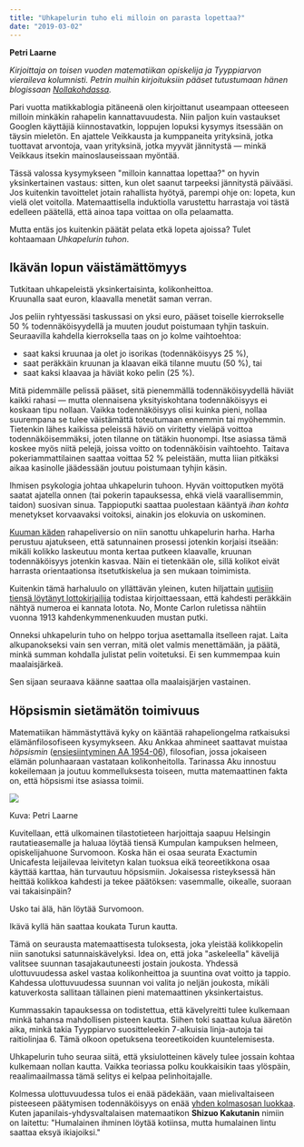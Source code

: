 ```yaml
---
title: "Uhkapelurin tuho eli milloin on parasta lopettaa?"
date: "2019-03-02"
---
```


**Petri Laarne**

_Kirjoittaja on toisen vuoden matematiikan opiskelija ja Tyyppiarvon vieraileva kolumnisti. Petrin muihin kirjoituksiin pääset tutustumaan hänen blogissaan_ [_Nollakohdassa_](https://www.nollakohta.fi/)_._

Pari vuotta matikkablogia pitäneenä olen kirjoittanut useampaan otteeseen milloin minkäkin rahapelin kannattavuudesta. Niin paljon kuin vastaukset Googlen käyttäjiä kiinnostavatkin, loppujen lopuksi kysymys itsessään on täysin mieletön. En ajattele Veikkausta ja kumppaneita yrityksinä, jotka tuottavat arvontoja, vaan yrityksinä, jotka myyvät jännitystä — minkä Veikkaus itsekin mainoslauseissaan myöntää.

Tässä valossa kysymykseen "milloin kannattaa lopettaa?" on hyvin yksinkertainen vastaus: sitten, kun olet saanut tarpeeksi jännitystä päivääsi. Jos kuitenkin tavoittelet jotain rahallista hyötyä, parempi ohje on: lopeta, kun vielä olet voitolla. Matemaattisella induktiolla varustettu harrastaja voi tästä edelleen päätellä, että ainoa tapa voittaa on olla pelaamatta.

Mutta entäs jos kuitenkin päätät pelata etkä lopeta ajoissa? Tulet kohtaamaan _Uhkapelurin tuhon_.

## Ikävän lopun väistämättömyys

Tutkitaan uhkapeleistä yksinkertaisinta, kolikonheittoa.  
Kruunalla saat euron, klaavalla menetät saman verran.

Jos peliin ryhtyessäsi taskussasi on yksi euro, pääset toiselle kierrokselle 50 % todennäköisyydellä ja muuten joudut poistumaan tyhjin taskuin.  
Seuraavilla kahdella kierroksella taas on jo kolme vaihtoehtoa:

- saat kaksi kruunaa ja olet jo isorikas (todennäköisyys 25 %),
- saat peräkkäin kruunan ja klaavan eikä tilanne muutu (50 %), tai
- saat kaksi klaavaa ja häviät koko pelin (25 %).

Mitä pidemmälle pelissä pääset, sitä pienemmällä todennäköisyydellä häviät kaikki rahasi — mutta olennaisena yksityiskohtana todennäköisyys ei koskaan tipu nollaan. Vaikka todennäköisyys olisi kuinka pieni, nollaa suurempana se tulee väistämättä toteutumaan ennemmin tai myöhemmin.  
Tietenkin lähes kaikissa peleissä häviö on viritetty vieläpä voittoa todennäköisemmäksi, joten tilanne on tätäkin huonompi. Itse asiassa tämä koskee myös niitä pelejä, joissa voitto on todennäköisin vaihtoehto. Taitava pokeriammattilainen saattaa voittaa 52 % peleistään, mutta liian pitkäksi aikaa kasinolle jäädessään joutuu poistumaan tyhjin käsin.

Ihmisen psykologia johtaa uhkapelurin tuhoon. Hyvän voittoputken myötä saatat ajatella onnen (tai pokerin tapauksessa, ehkä vielä vaarallisemmin, taidon) suosivan sinua. Tappioputki saattaa puolestaan kääntyä _ihan kohta_ menetykset korvaavaksi voitoksi, ainakin jos elokuvia on uskominen.

[Kuuman käden](http://tyyppiarvo.com/2017/08/kuuma-kasi-koripallossa-ilmio-vai-illuusio/) rahapeliversio on niin sanottu uhkapelurin harha. Harha perustuu ajatukseen, että satunnainen prosessi jotenkin korjaisi itseään: mikäli kolikko laskeutuu monta kertaa putkeen klaavalle, kruunan todennäköisyys jotenkin kasvaa. Näin ei tietenkään ole, sillä kolikot eivät harrasta orientaationsa itsetutkiskelua ja sen mukaan toimimista.

Kuitenkin tämä harhaluulo on yllättävän yleinen, kuten hiljattain [uutisiin tiensä löytänyt lottokirjailija](https://www.mtvuutiset.fi/artikkeli/lottokirjailija-opastaa-omia-voittotodennakoisyyksiaan-voi-parannella-parilla-eri-keinolla-voi-poistaa-tuhansia-vaihtoehtoja/) todistaa kirjoittaessaan, että kahdesti peräkkäin nähtyä numeroa ei kannata lotota. No, Monte Carlon ruletissa nähtiin vuonna 1913 kahdenkymmenenkuuden mustan putki.

Onneksi uhkapelurin tuho on helppo torjua asettamalla itselleen rajat. Laita alkupanokseksi vain sen verran, mitä olet valmis menettämään, ja päätä, minkä summan kohdalla julistat pelin voitetuksi. Ei sen kummempaa kuin maalaisjärkeä.

Sen sijaan seuraava käänne saattaa olla maalaisjärjen vastainen.

## Höpsismin sietämätön toimivuus

Matematiikan hämmästyttävä kyky on kääntää rahapeliongelma ratkaisuksi elämänfilosofiseen kysymykseen. Aku Ankkaa ahmineet saattavat muistaa _höpsismin_ ([ensiesiintyminen AA 1954-06](https://inducks.org/story.php?c=W+WDC+149-01)), filosofian, jossa jokaiseen elämän polunhaaraan vastataan kolikonheitolla. Tarinassa Aku innostuu kokeilemaan ja joutuu kommelluksesta toiseen, mutta matemaattinen fakta on, että höpsismi itse asiassa toimii.

![](https://gdurl.com/9HKi)

Kuva: Petri Laarne

Kuvitellaan, että ulkomainen tilastotieteen harjoittaja saapuu Helsingin rautatieasemalle ja haluaa löytää tiensä Kumpulan kampuksen helmeen, opiskelijahuone Survomoon. Koska hän ei osaa seurata Exactumin Unicafesta leijailevaa leivitetyn kalan tuoksua eikä teoreetikkona osaa käyttää karttaa, hän turvautuu höpsismiin. Jokaisessa risteyksessä hän heittää kolikkoa kahdesti ja tekee päätöksen: vasemmalle, oikealle, suoraan vai takaisinpäin?

Usko tai älä, hän löytää Survomoon.

Ikävä kyllä hän saattaa koukata Turun kautta.

Tämä on seurausta matemaattisesta tuloksesta, joka yleistää kolikkopelin niin sanotuksi satunnaiskävelyksi. Idea on, että joka "askeleella" kävelijä valitsee suunnan tasajakautuneesti jostain joukosta. Yhdessä ulottuvuudessa askel vastaa kolikonheittoa ja suuntina ovat voitto ja tappio. Kahdessa ulottuvuudessa suunnan voi valita jo neljän joukosta, mikäli katuverkosta sallitaan tällainen pieni matemaattinen yksinkertaistus.

Kummassakin tapauksessa on todistettua, että kävelyreitti tulee kulkemaan minkä tahansa mahdollisen pisteen kautta. Siihen toki saattaa kulua ääretön aika, minkä takia Tyyppiarvo suositteleekin 7-alkuisia linja-autoja tai raitiolinjaa 6. Tämä olkoon opetuksena teoreetikoiden kuuntelemisesta.

Uhkapelurin tuho seuraa siitä, että yksiulotteinen kävely tulee jossain kohtaa kulkemaan nollan kautta. Vaikka teoriassa polku koukkaisikin taas ylöspäin, reaalimaailmassa tämä selitys ei kelpaa pelinhoitajalle.

Kolmessa ulottuvuudessa tulos ei enää pädekään, vaan mielivaltaiseen pisteeseen päätymisen todennäköisyys on enää [yhden kolmasosan luokkaa](http://mathworld.wolfram.com/PolyasRandomWalkConstants.html).  
Kuten japanilais-yhdysvaltalaisen matemaatikon **Shizuo Kakutanin** nimiin on laitettu: "Humalainen ihminen löytää kotiinsa, mutta humalainen lintu saattaa eksyä ikiajoiksi."
